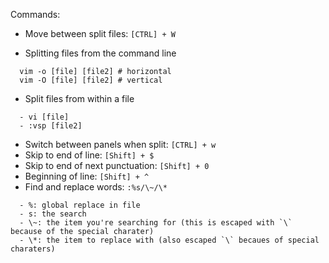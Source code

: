Commands:

- Move between split files: `[CTRL] + W`

- Splitting files from the command line
```
  vim -o [file] [file2] # horizontal
  vim -O [file] [file2] # vertical
```
- Split files from within a file
```
  - vi [file]
  - :vsp [file2]
```
- Switch between panels when split: `[CTRL] + w`
- Skip to end of line: `[Shift] + $`
- Skip to end of next punctuation: `[Shift] + 0` 
- Beginning of line: `[Shift] + ^`
- Find and replace words: `:%s/\~/\*`
```
  - %: global replace in file
  - s: the search
  - \~: the item you're searching for (this is escaped with `\` because of the special charater)
  - \*: the item to replace with (also escaped `\` becaues of special charaters)
```
